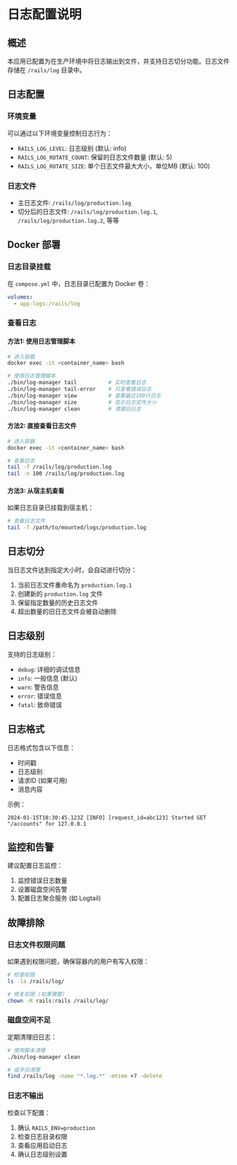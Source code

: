 # 日志配置说明

## 概述

本应用已配置为在生产环境中将日志输出到文件，并支持日志切分功能。日志文件存储在 `/rails/log` 目录中。

## 日志配置

### 环境变量

可以通过以下环境变量控制日志行为：

- `RAILS_LOG_LEVEL`: 日志级别 (默认: info)
- `RAILS_LOG_ROTATE_COUNT`: 保留的日志文件数量 (默认: 5)
- `RAILS_LOG_ROTATE_SIZE`: 单个日志文件最大大小，单位MB (默认: 100)

### 日志文件

- 主日志文件: `/rails/log/production.log`
- 切分后的日志文件: `/rails/log/production.log.1`, `/rails/log/production.log.2`, 等等

## Docker 部署

### 日志目录挂载

在 `compose.yml` 中，日志目录已配置为 Docker 卷：

```yaml
volumes:
  - app-logs:/rails/log
```

### 查看日志

#### 方法1: 使用日志管理脚本

```bash
# 进入容器
docker exec -it <container_name> bash

# 使用日志管理脚本
./bin/log-manager tail          # 实时查看日志
./bin/log-manager tail-error    # 只查看错误日志
./bin/log-manager view          # 查看最近100行日志
./bin/log-manager size          # 显示日志文件大小
./bin/log-manager clean         # 清理旧日志
```

#### 方法2: 直接查看日志文件

```bash
# 进入容器
docker exec -it <container_name> bash

# 查看日志
tail -f /rails/log/production.log
tail -n 100 /rails/log/production.log
```

#### 方法3: 从宿主机查看

如果日志目录已挂载到宿主机：

```bash
# 查看日志文件
tail -f /path/to/mounted/logs/production.log
```

## 日志切分

当日志文件达到指定大小时，会自动进行切分：

1. 当前日志文件重命名为 `production.log.1`
2. 创建新的 `production.log` 文件
3. 保留指定数量的历史日志文件
4. 超出数量的旧日志文件会被自动删除

## 日志级别

支持的日志级别：

- `debug`: 详细的调试信息
- `info`: 一般信息 (默认)
- `warn`: 警告信息
- `error`: 错误信息
- `fatal`: 致命错误

## 日志格式

日志格式包含以下信息：

- 时间戳
- 日志级别
- 请求ID (如果可用)
- 消息内容

示例：
```
2024-01-15T10:30:45.123Z [INFO] [request_id=abc123] Started GET "/accounts" for 127.0.0.1
```

## 监控和告警

建议配置日志监控：

1. 监控错误日志数量
2. 设置磁盘空间告警
3. 配置日志聚合服务 (如 Logtail)

## 故障排除

### 日志文件权限问题

如果遇到权限问题，确保容器内的用户有写入权限：

```bash
# 检查权限
ls -la /rails/log/

# 修复权限 (如果需要)
chown -R rails:rails /rails/log/
```

### 磁盘空间不足

定期清理旧日志：

```bash
# 使用脚本清理
./bin/log-manager clean

# 或手动清理
find /rails/log -name "*.log.*" -mtime +7 -delete
```

### 日志不输出

检查以下配置：

1. 确认 `RAILS_ENV=production`
2. 检查日志目录权限
3. 查看应用启动日志
4. 确认日志级别设置
